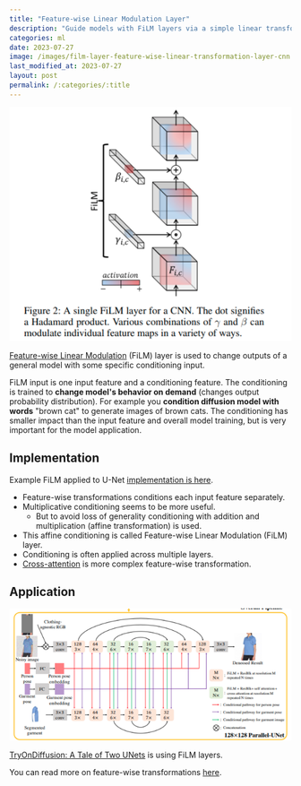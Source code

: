 ```yaml
---
title: "Feature-wise Linear Modulation Layer"
description: "Guide models with FiLM layers via a simple linear transformation conditioning."
categories: ml
date: 2023-07-27
image: /images/film-layer-feature-wise-linear-transformation-layer-cnn.png
last_modified_at: 2023-07-27
layout: post
permalink: /:categories/:title
---
```



![Feature-wise Linear Modulation (sourced from paper)](/images/film-layer-feature-wise-linear-transformation-layer-cnn.png)

[Feature-wise Linear Modulation](https://arxiv.org/pdf/1709.07871.pdf) (FiLM) layer is used to change outputs of a general model with some specific conditioning input.

FiLM input is one input feature and a conditioning feature.
The conditioning is trained to **change model's behavior on demand** (changes output probability distribution).
For example you **condition diffusion model with words** "brown cat" to generate images of brown cats.
The conditioning has smaller impact than the input feature and overall model training, but is very important for the model application.

## Implementation
Example FiLM applied to U-Net [implementation is here](https://github.com/gabolsgabs/cunet/blob/562103321e6324e816549d66cdbdeba5ed7ec1a7/cunet/train/models/cunet_model.py#L23).

- Feature-wise transformations conditions each input feature separately.
- Multiplicative conditioning seems to be more useful.
  - But to avoid loss of generality conditioning with addition and multiplication (affine transformation) is used.
- This affine conditioning is called Feature-wise Linear Modulation (FiLM) layer.
- Conditioning is often applied across multiple layers.
- [Cross-attention](/ml/cross-attention-in-transformer-architecture) is more complex feature-wise transformation.


## Application

![FiLM layer in U-Net in TryOnDiffusion for virtual try on clothes](/images/film-layer-u-net-virtual-try-on-tryondiffusion.png)

[TryOnDiffusion: A Tale of Two UNets](https://openaccess.thecvf.com/content/CVPR2023/papers/Zhu_TryOnDiffusion_A_Tale_of_Two_UNets_CVPR_2023_paper.pdf) is using FiLM layers.


You can read more on feature-wise transformations [here](https://distill.pub/2018/feature-wise-transformations/).